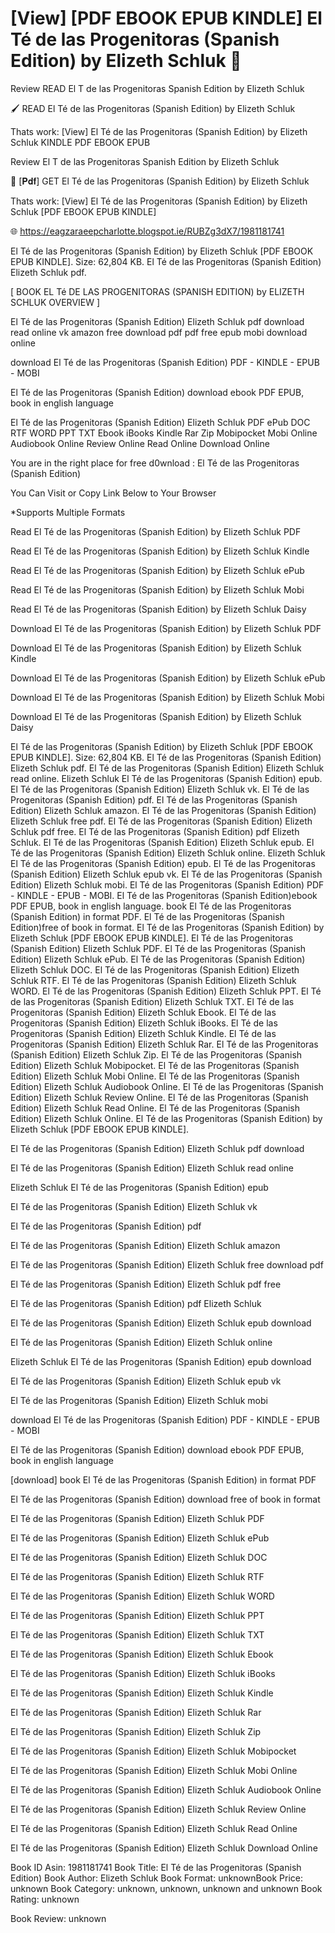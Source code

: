 # [View] [PDF EBOOK EPUB KINDLE] El Té de las Progenitoras (Spanish Edition) by  Elizeth Schluk 📃
Review READ El T de las Progenitoras Spanish Edition by Elizeth Schluk

🖌️ READ El Té de las Progenitoras (Spanish Edition) by Elizeth Schluk

Thats work: [View] El Té de las Progenitoras (Spanish Edition) by Elizeth Schluk KINDLE PDF EBOOK EPUB


Review El T de las Progenitoras Spanish Edition by Elizeth Schluk

📃 [𝐏𝐝𝐟] GET El Té de las Progenitoras (Spanish Edition) by Elizeth Schluk

Thats work: [View] El Té de las Progenitoras (Spanish Edition) by Elizeth Schluk [PDF EBOOK EPUB KINDLE]



🌐 https://eagzaraeepcharlotte.blogspot.ie/RUBZg3dX7/1981181741



El Té de las Progenitoras (Spanish Edition) by Elizeth Schluk [PDF EBOOK EPUB KINDLE]. Size: 62,804 KB. El Té de las Progenitoras (Spanish Edition) Elizeth Schluk pdf.

[ BOOK EL Té DE LAS PROGENITORAS (SPANISH EDITION) by ELIZETH SCHLUK OVERVIEW ]

El Té de las Progenitoras (Spanish Edition) Elizeth Schluk pdf download read online vk amazon free download pdf pdf free epub mobi download online

download El Té de las Progenitoras (Spanish Edition) PDF - KINDLE - EPUB - MOBI

El Té de las Progenitoras (Spanish Edition) download ebook PDF EPUB, book in english language

El Té de las Progenitoras (Spanish Edition) Elizeth Schluk PDF ePub DOC RTF WORD PPT TXT Ebook iBooks Kindle Rar Zip Mobipocket Mobi Online Audiobook Online Review Online Read Online Download Online

You are in the right place for free d0wnload : El Té de las Progenitoras (Spanish Edition)

You Can Visit or Copy Link Below to Your Browser

*Supports Multiple Formats

Read El Té de las Progenitoras (Spanish Edition) by Elizeth Schluk PDF

Read El Té de las Progenitoras (Spanish Edition) by Elizeth Schluk Kindle

Read El Té de las Progenitoras (Spanish Edition) by Elizeth Schluk ePub

Read El Té de las Progenitoras (Spanish Edition) by Elizeth Schluk Mobi

Read El Té de las Progenitoras (Spanish Edition) by Elizeth Schluk Daisy

Download El Té de las Progenitoras (Spanish Edition) by Elizeth Schluk PDF

Download El Té de las Progenitoras (Spanish Edition) by Elizeth Schluk Kindle

Download El Té de las Progenitoras (Spanish Edition) by Elizeth Schluk ePub

Download El Té de las Progenitoras (Spanish Edition) by Elizeth Schluk Mobi

Download El Té de las Progenitoras (Spanish Edition) by Elizeth Schluk Daisy

El Té de las Progenitoras (Spanish Edition) by Elizeth Schluk [PDF EBOOK EPUB KINDLE]. Size: 62,804 KB. El Té de las Progenitoras (Spanish Edition) Elizeth Schluk pdf. El Té de las Progenitoras (Spanish Edition) Elizeth Schluk read online. Elizeth Schluk El Té de las Progenitoras (Spanish Edition) epub. El Té de las Progenitoras (Spanish Edition) Elizeth Schluk vk. El Té de las Progenitoras (Spanish Edition) pdf. El Té de las Progenitoras (Spanish Edition) Elizeth Schluk amazon. El Té de las Progenitoras (Spanish Edition) Elizeth Schluk free pdf. El Té de las Progenitoras (Spanish Edition) Elizeth Schluk pdf free. El Té de las Progenitoras (Spanish Edition) pdf Elizeth Schluk. El Té de las Progenitoras (Spanish Edition) Elizeth Schluk epub. El Té de las Progenitoras (Spanish Edition) Elizeth Schluk online. Elizeth Schluk El Té de las Progenitoras (Spanish Edition) epub. El Té de las Progenitoras (Spanish Edition) Elizeth Schluk epub vk. El Té de las Progenitoras (Spanish Edition) Elizeth Schluk mobi. El Té de las Progenitoras (Spanish Edition) PDF - KINDLE - EPUB - MOBI. El Té de las Progenitoras (Spanish Edition)ebook PDF EPUB, book in english language. book El Té de las Progenitoras (Spanish Edition) in format PDF. El Té de las Progenitoras (Spanish Edition)free of book in format. El Té de las Progenitoras (Spanish Edition) by Elizeth Schluk [PDF EBOOK EPUB KINDLE]. El Té de las Progenitoras (Spanish Edition) Elizeth Schluk PDF. El Té de las Progenitoras (Spanish Edition) Elizeth Schluk ePub. El Té de las Progenitoras (Spanish Edition) Elizeth Schluk DOC. El Té de las Progenitoras (Spanish Edition) Elizeth Schluk RTF. El Té de las Progenitoras (Spanish Edition) Elizeth Schluk WORD. El Té de las Progenitoras (Spanish Edition) Elizeth Schluk PPT. El Té de las Progenitoras (Spanish Edition) Elizeth Schluk TXT. El Té de las Progenitoras (Spanish Edition) Elizeth Schluk Ebook. El Té de las Progenitoras (Spanish Edition) Elizeth Schluk iBooks. El Té de las Progenitoras (Spanish Edition) Elizeth Schluk Kindle. El Té de las Progenitoras (Spanish Edition) Elizeth Schluk Rar. El Té de las Progenitoras (Spanish Edition) Elizeth Schluk Zip. El Té de las Progenitoras (Spanish Edition) Elizeth Schluk Mobipocket. El Té de las Progenitoras (Spanish Edition) Elizeth Schluk Mobi Online. El Té de las Progenitoras (Spanish Edition) Elizeth Schluk Audiobook Online. El Té de las Progenitoras (Spanish Edition) Elizeth Schluk Review Online. El Té de las Progenitoras (Spanish Edition) Elizeth Schluk Read Online. El Té de las Progenitoras (Spanish Edition) Elizeth Schluk Online. El Té de las Progenitoras (Spanish Edition) by Elizeth Schluk [PDF EBOOK EPUB KINDLE].

El Té de las Progenitoras (Spanish Edition) Elizeth Schluk pdf download

El Té de las Progenitoras (Spanish Edition) Elizeth Schluk read online

Elizeth Schluk El Té de las Progenitoras (Spanish Edition) epub

El Té de las Progenitoras (Spanish Edition) Elizeth Schluk vk

El Té de las Progenitoras (Spanish Edition) pdf

El Té de las Progenitoras (Spanish Edition) Elizeth Schluk amazon

El Té de las Progenitoras (Spanish Edition) Elizeth Schluk free download pdf

El Té de las Progenitoras (Spanish Edition) Elizeth Schluk pdf free

El Té de las Progenitoras (Spanish Edition) pdf Elizeth Schluk

El Té de las Progenitoras (Spanish Edition) Elizeth Schluk epub download

El Té de las Progenitoras (Spanish Edition) Elizeth Schluk online

Elizeth Schluk El Té de las Progenitoras (Spanish Edition) epub download

El Té de las Progenitoras (Spanish Edition) Elizeth Schluk epub vk

El Té de las Progenitoras (Spanish Edition) Elizeth Schluk mobi

download El Té de las Progenitoras (Spanish Edition) PDF - KINDLE - EPUB - MOBI

El Té de las Progenitoras (Spanish Edition) download ebook PDF EPUB, book in english language

[download] book El Té de las Progenitoras (Spanish Edition) in format PDF

El Té de las Progenitoras (Spanish Edition) download free of book in format

El Té de las Progenitoras (Spanish Edition) Elizeth Schluk PDF

El Té de las Progenitoras (Spanish Edition) Elizeth Schluk ePub

El Té de las Progenitoras (Spanish Edition) Elizeth Schluk DOC

El Té de las Progenitoras (Spanish Edition) Elizeth Schluk RTF

El Té de las Progenitoras (Spanish Edition) Elizeth Schluk WORD

El Té de las Progenitoras (Spanish Edition) Elizeth Schluk PPT

El Té de las Progenitoras (Spanish Edition) Elizeth Schluk TXT

El Té de las Progenitoras (Spanish Edition) Elizeth Schluk Ebook

El Té de las Progenitoras (Spanish Edition) Elizeth Schluk iBooks

El Té de las Progenitoras (Spanish Edition) Elizeth Schluk Kindle

El Té de las Progenitoras (Spanish Edition) Elizeth Schluk Rar

El Té de las Progenitoras (Spanish Edition) Elizeth Schluk Zip

El Té de las Progenitoras (Spanish Edition) Elizeth Schluk Mobipocket

El Té de las Progenitoras (Spanish Edition) Elizeth Schluk Mobi Online

El Té de las Progenitoras (Spanish Edition) Elizeth Schluk Audiobook Online

El Té de las Progenitoras (Spanish Edition) Elizeth Schluk Review Online

El Té de las Progenitoras (Spanish Edition) Elizeth Schluk Read Online

El Té de las Progenitoras (Spanish Edition) Elizeth Schluk Download Online

Book ID Asin: 1981181741
Book Title: El Té de las Progenitoras (Spanish Edition)
Book Author: Elizeth Schluk
Book Format: unknownBook Price: unknown
Book Category: unknown, unknown, unknown and unknown
Book Rating: unknown

Book Review: unknown
